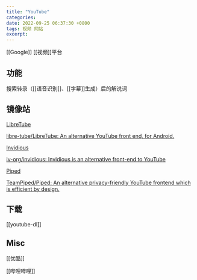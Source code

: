 ```yaml
---
title: "YouTube"
categories: 
date: 2022-09-25 06:37:30 +0800
tags: 视频 网站
excerpt: 
---
```



[[Google]] [[视频]]平台


## 功能

搜索转录（[[语音识别]]、[[字幕]]生成）后的解说词


## 镜像站


[LibreTube](https://libre-tube.github.io)

[libre-tube/LibreTube: An alternative YouTube front end, for Android.](https://github.com/libre-tube/LibreTube)


[Invidious](https://redirect.invidious.io/)

[iv-org/invidious: Invidious is an alternative front-end to YouTube](https://github.com/iv-org/invidious)

[Piped](https://piped.kavin.rocks)

[TeamPiped/Piped: An alternative privacy-friendly YouTube frontend which is efficient by design.](https://github.com/TeamPiped/Piped)

## 下载


[[youtube-dl]]



## Misc

[[优酷]]


[[哔哩哔哩]]






